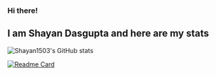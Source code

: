 ### Hi there!
## I am Shayan Dasgupta and here are my stats

![Shayan1503's GitHub stats](https://github-readme-stats.vercel.app/api?username=Shayan1503&show_icons=true&theme=calm)

[![Readme Card](https://github-readme-stats.vercel.app/api/pin/?username=Shayan1503&repo=github-readme-stats&show_owner=true)](https://github.com/Shayan1503/Shayan1503)

